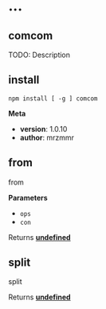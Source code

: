 # ...

## comcom

TODO: Description

## install

    npm install [ -g ] comcom

**Meta**

-   **version**: 1.0.10
-   **author**: mrzmmr

## from

from

**Parameters**

-   `ops`  
-   `con`  

Returns **[undefined](https://developer.mozilla.org/en-US/docs/Web/JavaScript/Reference/Global_Objects/undefined)** 

## split

split

Returns **[undefined](https://developer.mozilla.org/en-US/docs/Web/JavaScript/Reference/Global_Objects/undefined)** 
